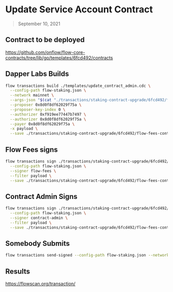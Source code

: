 # Update Service Account Contract

> September 10, 2021

## Contract to be deployed

https://github.com/onflow/flow-core-contracts/tree/lib/go/templates/6fcd492/contracts

## Dapper Labs Builds

```sh
flow transactions build ./templates/update_contract_admin.cdc \
  --config-path flow-staking.json \
  --network mainnet \
  --args-json "$(cat "./transactions/staking-contract-upgrade/6fcd492/flow-id-table-staking-arguments.json")" \
  --proposer 0x8d0f8df62029f75a \
  --proposer-key-index 0 \
  --authorizer 0xf919ee77447b7497 \
  --authorizer 0x8d0f8df62029f75a \
  --payer 0x8d0f8df62029f75a \
  -x payload \
  --save ./transactions/staking-contract-upgrade/6fcd492/flow-fees-contract-upgrade-6fcd492-unsigned.rlp
```

## Flow Fees signs

```sh
flow transactions sign ./transactions/staking-contract-upgrade/6fcd492/flow-fees-contract-upgrade-6fcd492-sig-3.rlp \
  --config-path flow-staking.json \
  --signer flow-fees \
  --filter payload \
  --save ./transactions/staking-contract-upgrade/6fcd492/flow-fees-contract-upgrade-6fcd492-sig-1.rlp
```

## Contract Admin Signs

```sh
flow transactions sign ./transactions/staking-contract-upgrade/6fcd492/flow-fees-contract-upgrade-6fcd492-sig-1.rlp \
  --config-path flow-staking.json \
  --signer contract-admin \
  --filter payload \
  --save ./transactions/staking-contract-upgrade/6fcd492/flow-fees-contract-upgrade-6fcd492-sig-complete.rlp
```

## Somebody Submits

```sh
flow transactions send-signed --config-path flow-staking.json --network mainnet ./transactions/staking-contract-upgrade/6fcd492/flow-fees-contract-upgrade-6fcd492-sig-complete.rlp
```

## Results

https://flowscan.org/transaction/

